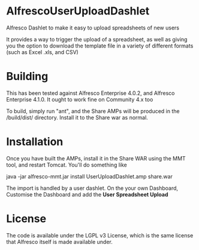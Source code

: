 AlfrescoUserUploadDashlet
=========================

Alfresco Dashlet to make it easy to upload spreadsheets of new users

It provides a way to trigger the upload of a spreadsheet, as well as
giving you the option to download the template file in a variety of
different formats (such as Excel .xls, and CSV)

Building
========
This has been tested against Alfresco Enterprise 4.0.2, and Alfresco
Enterprise 4.1.0. It ought to work fine on Community 4.x too

To build, simply run "ant", and the Share AMPs will be produced in
the /build/dist/ directory. Install it to the Share war as normal.

Installation
============
Once you have built the AMPs, install it in the Share WAR using the MMT
tool, and restart Tomcat. You'll do something like

   java -jar alfresco-mmt.jar install UserUploadDashlet.amp share.war

The import is handled by a user dashlet. On the your own Dashboard, 
Customise the Dashboard and add the **User Spreadsheet Upload**

License
=======
The code is available under the LGPL v3 License, which is the same license
that Alfresco itself is made available under.
